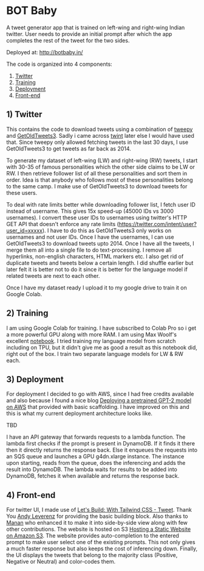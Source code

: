 # BOT Baby
A tweet generator app that is trained on left-wing and right-wing Indian twitter. User needs to provide an initial prompt after which the app completes the rest of the tweet for the two sides.

Deployed at: http://botbaby.in/

The code is organized into 4 components:
1) [Twitter](twitter)
2) [Training](training/notebook)
3) [Deployment](deployment)
4) [Front-end](front-end)

## 1) Twitter
This contains the code to download tweets using a combination of [tweepy](https://www.tweepy.org/) and [GetOldTweets3](https://pypi.org/project/GetOldTweets3/). Sadly i came across [twint](https://github.com/twintproject/twint) later else I would have used that. Since tweepy only allowed fetching tweets in the last 30 days, I use GetOldTweets3 to get tweets as far back as 2014. 

To generate my dataset of left-wing (LW) and right-wing (RW) tweets, I start with 30-35 of famous personalities which the other side claims to be LW or RW. I then retrieve follower list of all these personalities and sort them in order. Idea is that anybody who follows most of these personalities belong to the same camp. I make use of GetOldTweets3 to download tweets for these users. 

To deal with rate limits better while downloading follower list, I fetch user ID instead of username. This gives 15x speed-up (45000 IDs vs 3000 usernames). I convert these user IDs to usernames using twitter's HTTP GET API that doesn't enforce any rate limits (https://twitter.com/intent/user?user_id=xxxxx). I have to do this as GetOldTweets3 only works on usernames and not user IDs. Once I have the usernames, I can use GetOldTweets3 to download tweets upto 2014.
Once I have all the tweets, I merge them all into a single file to do text-processing. I remove all hyperlinks, non-english characters, HTML markers etc. I also get rid of duplicate tweets and tweets below a certain length. I did shuffle earlier but later felt it is better not to do it since it is better for the language model if related tweets are next to each other.

Once I have my dataset ready I upload it to my google drive to train it on Google Colab.

## 2) Training
I am using Google Colab for training. I have subscribed to Colab Pro so i get a more powerful GPU along with more RAM.
I am using Max Woolf's excellent [notebook](https://minimaxir.com/2020/01/twitter-gpt2-bot/). I tried training my language model from scratch including on TPU, but it didn't give me as good a result as this notebook did, right out of the box.
I train two separate language models for LW & RW each. 

## 3) Deployment
For deployment I decided to go with AWS, since I had free credits available and also because I found a nice blog [Deploying a pretrained GPT-2 model on AWS](https://www.kdnuggets.com/2019/12/deploying-pretrained-gpt-2-model-aws.html) that provided with basic scaffolding. I have improved on this and this is what my current deployment architecture looks like. 

TBD

I have an API gateway that forwards requests to a lambda function. The lambda first checks if the prompt is present in DynamoDB. If it finds it there then it directly returns the response back. Else it enqueues the requests into an SQS queue and launches a GPU g4dn.xlarge instance. The instance upon starting, reads from the queue, does the inferencing and adds the result into DynamoDB. The lambda waits for results to be added into DynamoDB, fetches it when available and returns the response back.

## 4) Front-end
For twitter UI, I made use of [Let's Build: With Tailwind CSS - Tweet](https://web-crunch.com/posts/lets-build-tailwind-css-tweet). Thank You [Andy Leverenz](https://twitter.com/webcrunchblog) for providing the basic building block. Also thanks to [Manan](https://github.com/manan2002) who enhanced it to make it into side-by-side view along with few other contributions. The website is hosted on S3 [Hosting a Static Website on Amazon S3](https://docs.aws.amazon.com/AmazonS3/latest/dev/WebsiteHosting.html). The website provides auto-completion to the entered prompt to make user select one of the existing prompts. This not only gives a much faster response but also keeps the cost of inferencing down. Finally, the UI displays the tweets that belong to the majority class (Positive, Negative or Neutral) and color-codes them.
